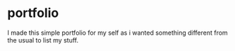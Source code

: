 # portfolio
I made this simple portfolio for my self as i wanted something different from the usual to list my stuff.
